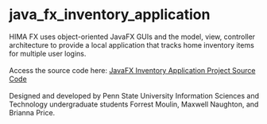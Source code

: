 # java_fx_inventory_application
HIMA FX uses object-oriented JavaFX GUIs and the model, view, controller architecture to provide a local application that tracks home inventory items for multiple user logins. 
<br><br>
Access the source code here: <a href="https://github.com/ffm5113/java_fx_inventory_application/tree/main/src">JavaFX Inventory Application Project Source Code</a>
<br><br>
Designed and developed by Penn State University Information Sciences and Technology undergraduate students Forrest Moulin, Maxwell Naughton, and Brianna Price.
